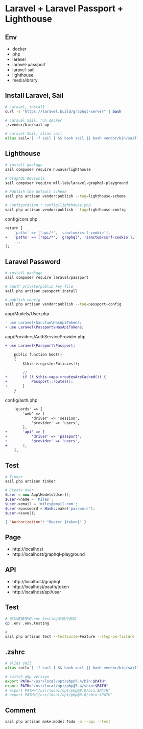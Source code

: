 # Laravel + Laravel Passport + Lighthouse

## Env

-   docker
-   php
-   laravel
-   laravel-passport
-   laravel-sail
-   lighthouse
-   medialibrary

## Install Laravel, Sail

```sh
# Laravel, install
curl -s "https://laravel.build/graphql-server" | bash

# Laravel Sail, run docker
./vendor/bin/sail up

# Laravel Sail, alias sail
alias sail='[ -f sail ] && bash sail || bash vendor/bin/sail'
```

## Lighthouse

```sh
# install package
sail composer require nuwave/lighthouse

# GraphQL DevTools
sail composer require mll-lab/laravel-graphql-playground

# Publish the default schema
sail php artisan vendor:publish --tag=lighthouse-schema

# Configuration : config/lighthouse.php
sail php artisan vendor:publish --tag=lighthouse-config
```

config/cors.php

```diff
return [
-   'paths' => ['api/*', 'sanctum/csrf-cookie'],
+   'paths' => ['api/*', 'graphql', 'sanctum/csrf-cookie'],
    ...
];
```

## Laravel Password

```sh
# install package
sail composer require laravel/passport

# oauth private/public key file
sail php artisan passport:install

# publish config
sail php artisan vendor:publish --tag=passport-config
```

app/Models/User.php

```diff
- use Laravel\Sanctum\HasApiTokens;
+ use Laravel\Passport\HasApiTokens;
```

app/Providers/AuthServiceProvider.php

```diff
+ use Laravel\Passport\Passport;

    public function boot()
    {
        $this->registerPolicies();

-       //
+       if (! $this->app->routesAreCached()) {
+           Passport::routes();
+       }
    }
```

config/auth.php

```diff
    'guards' => [
        'web' => [
            'driver' => 'session',
            'provider' => 'users',
        ],
+       'api' => [
+           'driver' => 'passport',
+           'provider' => 'users',
+       ],
    ],
```

## Test

```sh
# Tinker
sail php artisan tinker
```

```php
# Create User
$user = new App\Models\User();
$user->name = 'Miles';
$user->email = 'miles@email.com';
$user->password = Hash::make('password');
$user->save();
```

```json
{ "Authorization": "Bearer {token}" }
```

## Page

-   http://localhost
-   http://localhost/graphql-playground

## API

-   http://localhost/graphql
-   http://localhost/oauth/token
-   http://localhost/api/user

## Test

```sh
# 可以直接使用.env.testing來執行測試
cp .env .env.testing

#
sail php artisan test --testsuite=Feature --stop-on-failure
```

## .zshrc

```sh
# alias sail
alias sail='[ -f sail ] && bash sail || bash vendor/bin/sail'

# switch php version
export PATH="/usr/local/opt/php@7.4/bin:$PATH"
export PATH="/usr/local/opt/php@7.4/sbin:$PATH"
# export PATH="/usr/local/opt/php@8.0/bin:$PATH"
# export PATH="/usr/local/opt/php@8.0/sbin:$PATH"
```


## Comment

```sh
sail php artisan make:model Todo -a --api --test

```
